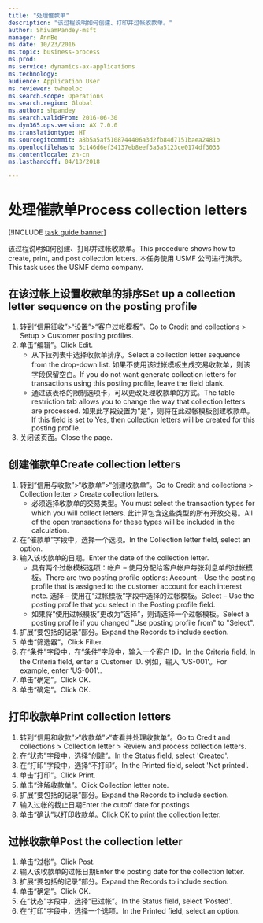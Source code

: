 ```yaml
--- 
title: "处理催款单"
description: "该过程说明如何创建、打印并过帐收款单。"
author: ShivamPandey-msft
manager: AnnBe
ms.date: 10/23/2016
ms.topic: business-process
ms.prod: 
ms.service: dynamics-ax-applications
ms.technology: 
audience: Application User
ms.reviewer: twheeloc
ms.search.scope: Operations
ms.search.region: Global
ms.author: shpandey
ms.search.validFrom: 2016-06-30
ms.dyn365.ops.version: AX 7.0.0
ms.translationtype: HT
ms.sourcegitcommit: a8b5a5af5108744406a3d2fb84d7151baea2481b
ms.openlocfilehash: 5c146d6ef34137eb8eef3a5a5123ce0174df3033
ms.contentlocale: zh-cn
ms.lasthandoff: 04/13/2018

---
```

# <a name="process-collection-letters"></a><span data-ttu-id="7b51e-103">处理催款单</span><span class="sxs-lookup"><span data-stu-id="7b51e-103">Process collection letters</span></span>

[!INCLUDE [task guide banner](../../includes/task-guide-banner.md)]

<span data-ttu-id="7b51e-104">该过程说明如何创建、打印并过帐收款单。</span><span class="sxs-lookup"><span data-stu-id="7b51e-104">This procedure shows how to create, print, and post collection letters.</span></span> <span data-ttu-id="7b51e-105">本任务使用 USMF 公司进行演示。</span><span class="sxs-lookup"><span data-stu-id="7b51e-105">This task uses the USMF demo company.</span></span>


## <a name="set-up-a-collection-letter-sequence-on-the-posting-profile"></a><span data-ttu-id="7b51e-106">在该过帐上设置收款单的排序</span><span class="sxs-lookup"><span data-stu-id="7b51e-106">Set up a collection letter sequence on the posting profile</span></span>
1. <span data-ttu-id="7b51e-107">转到“信用征收”>“设置”>“客户过帐模板”。</span><span class="sxs-lookup"><span data-stu-id="7b51e-107">Go to Credit and collections > Setup > Customer posting profiles.</span></span>
2. <span data-ttu-id="7b51e-108">单击“编辑”。</span><span class="sxs-lookup"><span data-stu-id="7b51e-108">Click Edit.</span></span>
    * <span data-ttu-id="7b51e-109">从下拉列表中选择收款单排序。</span><span class="sxs-lookup"><span data-stu-id="7b51e-109">Select a collection letter sequence from the drop-down list.</span></span> <span data-ttu-id="7b51e-110">如果不使用该过帐模板生成交易收款单，则该字段保留空白。</span><span class="sxs-lookup"><span data-stu-id="7b51e-110">If you do not want generate collection letters for transactions using this posting profile, leave the field blank.</span></span>  
    * <span data-ttu-id="7b51e-111">通过该表格的限制选项卡，可以更改处理收款单的方式。</span><span class="sxs-lookup"><span data-stu-id="7b51e-111">The table restriction tab allows you to change the way that collection letters are processed.</span></span> <span data-ttu-id="7b51e-112">如果此字段设置为“是”，则将在此过帐模板创建收款单。</span><span class="sxs-lookup"><span data-stu-id="7b51e-112">If this field is set to Yes, then collection letters will be created for this posting profile.</span></span>  
3. <span data-ttu-id="7b51e-113">关闭该页面。</span><span class="sxs-lookup"><span data-stu-id="7b51e-113">Close the page.</span></span>

## <a name="create-collection-letters"></a><span data-ttu-id="7b51e-114">创建催款单</span><span class="sxs-lookup"><span data-stu-id="7b51e-114">Create collection letters</span></span>
1. <span data-ttu-id="7b51e-115">转到“信用与收款”>“收款单”>“创建收款单”。</span><span class="sxs-lookup"><span data-stu-id="7b51e-115">Go to Credit and collections > Collection letter > Create collection letters.</span></span>
    * <span data-ttu-id="7b51e-116">必须选择收款单的交易类型。</span><span class="sxs-lookup"><span data-stu-id="7b51e-116">You must select the transaction types for which you will collect letters.</span></span> <span data-ttu-id="7b51e-117">此计算包含这些类型的所有开放交易。</span><span class="sxs-lookup"><span data-stu-id="7b51e-117">All of the open transactions for these types will be included in the calculation.</span></span>  
2. <span data-ttu-id="7b51e-118">在“催款单”字段中，选择一个选项。</span><span class="sxs-lookup"><span data-stu-id="7b51e-118">In the Collection letter field, select an option.</span></span>
3. <span data-ttu-id="7b51e-119">输入该收款单的日期。</span><span class="sxs-lookup"><span data-stu-id="7b51e-119">Enter the date of the collection letter.</span></span>
    * <span data-ttu-id="7b51e-120">具有两个过帐模板选项：帐户 – 使用分配给客户帐户每张利息单的过帐模板。</span><span class="sxs-lookup"><span data-stu-id="7b51e-120">There are two posting profile options:   Account – Use the posting profile that is assigned to the customer account for each interest note.</span></span>   <span data-ttu-id="7b51e-121">选择 – 使用在“过帐模板”字段中选择的过帐模板。</span><span class="sxs-lookup"><span data-stu-id="7b51e-121">Select – Use the posting profile that you select in the Posting profile field.</span></span>  
    * <span data-ttu-id="7b51e-122">如果将“使用过帐模板”更改为“选择”，则请选择一个过帐模板。</span><span class="sxs-lookup"><span data-stu-id="7b51e-122">Select a posting profile if you changed "Use posting profile from" to "Select".</span></span>  
4. <span data-ttu-id="7b51e-123">扩展“要包括的记录”部分。</span><span class="sxs-lookup"><span data-stu-id="7b51e-123">Expand the Records to include section.</span></span>
5. <span data-ttu-id="7b51e-124">单击“筛选器”。</span><span class="sxs-lookup"><span data-stu-id="7b51e-124">Click Filter.</span></span>
6. <span data-ttu-id="7b51e-125">在“条件”字段中，在“条件”字段中，输入一个客户 ID。</span><span class="sxs-lookup"><span data-stu-id="7b51e-125">In the Criteria field, In the Criteria field, enter a Customer ID.</span></span> <span data-ttu-id="7b51e-126">例如，输入 'US-001'。</span><span class="sxs-lookup"><span data-stu-id="7b51e-126">For example, enter 'US-001'..</span></span>
7. <span data-ttu-id="7b51e-127">单击“确定”。</span><span class="sxs-lookup"><span data-stu-id="7b51e-127">Click OK.</span></span>
8. <span data-ttu-id="7b51e-128">单击“确定”。</span><span class="sxs-lookup"><span data-stu-id="7b51e-128">Click OK.</span></span>

## <a name="print-collection-letters"></a><span data-ttu-id="7b51e-129">打印收款单</span><span class="sxs-lookup"><span data-stu-id="7b51e-129">Print collection letters</span></span>
1. <span data-ttu-id="7b51e-130">转到“信用和收款”>“收款单”>“查看并处理收款单”。</span><span class="sxs-lookup"><span data-stu-id="7b51e-130">Go to Credit and collections > Collection letter > Review and process collection letters.</span></span>
2. <span data-ttu-id="7b51e-131">在“状态”字段中，选择“创建”。</span><span class="sxs-lookup"><span data-stu-id="7b51e-131">In the Status field, select 'Created'.</span></span>
3. <span data-ttu-id="7b51e-132">在“打印”字段中，选择“不打印”。</span><span class="sxs-lookup"><span data-stu-id="7b51e-132">In the Printed field, select 'Not printed'.</span></span>
4. <span data-ttu-id="7b51e-133">单击“打印”。</span><span class="sxs-lookup"><span data-stu-id="7b51e-133">Click Print.</span></span>
5. <span data-ttu-id="7b51e-134">单击“注解收款单”。</span><span class="sxs-lookup"><span data-stu-id="7b51e-134">Click Collection letter note.</span></span>
6. <span data-ttu-id="7b51e-135">扩展“要包括的记录”部分。</span><span class="sxs-lookup"><span data-stu-id="7b51e-135">Expand the Records to include section.</span></span>
7. <span data-ttu-id="7b51e-136">输入过帐的截止日期</span><span class="sxs-lookup"><span data-stu-id="7b51e-136">Enter the cutoff date for postings</span></span>
8. <span data-ttu-id="7b51e-137">单击“确认”以打印收款单。</span><span class="sxs-lookup"><span data-stu-id="7b51e-137">Click OK to print the collection letter.</span></span>

## <a name="post-the-collection-letter"></a><span data-ttu-id="7b51e-138">过帐收款单</span><span class="sxs-lookup"><span data-stu-id="7b51e-138">Post the collection letter</span></span>
1. <span data-ttu-id="7b51e-139">单击“过帐”。</span><span class="sxs-lookup"><span data-stu-id="7b51e-139">Click Post.</span></span>
2. <span data-ttu-id="7b51e-140">输入该收款单的过帐日期</span><span class="sxs-lookup"><span data-stu-id="7b51e-140">Enter the posting date for the collection letter.</span></span>
3. <span data-ttu-id="7b51e-141">扩展“要包括的记录”部分。</span><span class="sxs-lookup"><span data-stu-id="7b51e-141">Expand the Records to include section.</span></span>
4. <span data-ttu-id="7b51e-142">单击“确定”。</span><span class="sxs-lookup"><span data-stu-id="7b51e-142">Click OK.</span></span>
5. <span data-ttu-id="7b51e-143">在“状态”字段中，选择“已过帐”。</span><span class="sxs-lookup"><span data-stu-id="7b51e-143">In the Status field, select 'Posted'.</span></span>
6. <span data-ttu-id="7b51e-144">在“打印”字段中，选择一个选项。</span><span class="sxs-lookup"><span data-stu-id="7b51e-144">In the Printed field, select an option.</span></span>


